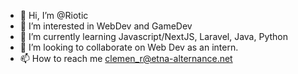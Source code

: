 - 👋 Hi, I’m @Riotic
- 👀 I’m interested in WebDev and GameDev
- 🌱 I’m currently learning Javascript/NextJS, Laravel, Java, Python
- 💞️ I’m looking to collaborate on Web Dev as an intern.
- 📫 How to reach me clemen_r@etna-alternance.net

<!---
Riotic/Riotic is a ✨ special ✨ repository because its `README.md` (this file) appears on your GitHub profile.
You can click the Preview link to take a look at your changes.
--->
